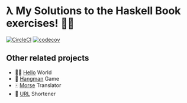 # λ My Solutions to the Haskell Book exercises! 💪🏼

[![CircleCI](https://circleci.com/gh/kutyel/haskell-book.svg?style=svg)](https://circleci.com/gh/kutyel/haskell-book)
[![codecov](https://codecov.io/gh/kutyel/haskell-book/branch/master/graph/badge.svg)](https://codecov.io/gh/kutyel/haskell-book)

## Other related projects

- 👋🏼 [Hello](https://github.com/kutyel/hello) World
- 👾 [Hangman](https://github.com/kutyel/hangman) Game
- 🀄️ [Morse](https://github.com/kutyel/morse) Translator
- 🔗 [URL](https://github.com/kutyel/urlish) Shortener
